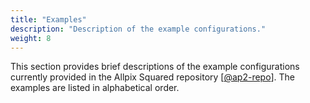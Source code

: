 ```yaml
---
title: "Examples"
description: "Description of the example configurations."
weight: 8
---
```


This section provides brief descriptions of the example configurations currently provided in the Allpix Squared repository
\[[@ap2-repo]\]. The examples are listed in alphabetical order.


[@ap2-repo]: https://gitlab.cern.ch/allpix-squared/allpix-squared
